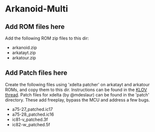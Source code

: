 # Arkanoid-Multi

## Add ROM files here

Add the following ROM zip files to this dir:

- arkanoid.zip
- arkatayt.zip
- arkatour.zip

## Add Patch files here

Create the following files using 'xdelta patcher' on arkatayt and arkatour ROMs, and copy them to this dir. Instructions can be found in the [KLOV thread](https://forums.arcade-museum.com/threads/arkanoid-freeplay-rom.508179/). Patch files for xdelta (by @mdeslaur) can be found in the 'patch' directory. These add freeplay, bypass the MCU and address a few bugs. 

- a75-27_patched.ic17
- a75-28_patched.ic16
- ic81-v_patched.3f
- ic82-w_patched.5f
